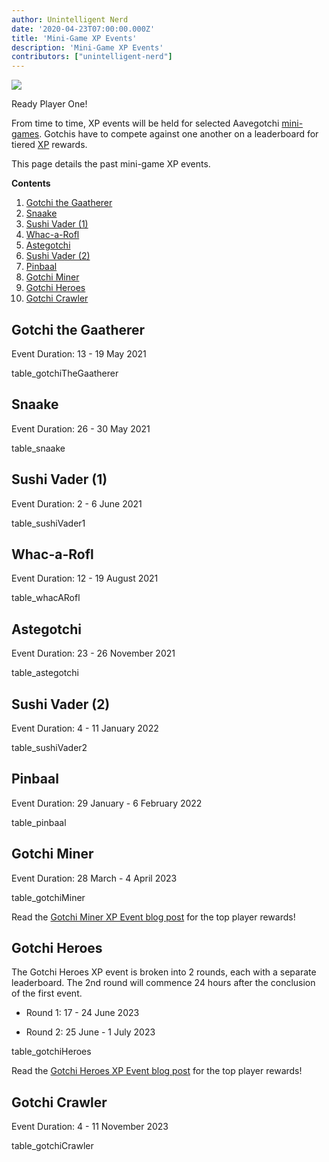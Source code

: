 ```yaml
---
author: Unintelligent Nerd
date: '2020-04-23T07:00:00.000Z'
title: 'Mini-Game XP Events'
description: 'Mini-Game XP Events'
contributors: ["unintelligent-nerd"]
---
```


<div class="headerImageContainer">
<img class="headerImage" src="/minigame-xp-events/Aarcade_Machine.png">
<p class="headerImageText">Ready Player One!</p>
</div>

From time to time, XP events will be held for selected Aavegotchi [mini-games](/minigames). Gotchis have to compete against one another on a leaderboard for tiered [XP](/xp) rewards.

This page details the past mini-game XP events.

<div class="contentsBox">

**Contents**

<ol>
<li><a href=#gotchi-the-gaatherer>Gotchi the Gaatherer</a></li>
<li><a href=#snaake>Snaake</a></li>
<li><a href=#sushi-vader--1->Sushi Vader (1)</a></li>
<li><a href=#whac-a-rofl>Whac-a-Rofl</a></li>
<li><a href=#astegotchi>Astegotchi</a></li>
<li><a href=#sushi-vader--2->Sushi Vader (2)</a></li>
<li><a href=#pinbaal>Pinbaal</a></li>
<li><a href=#gotchi-miner>Gotchi Miner</a></li>
<li><a href=#gotchi-heroes>Gotchi Heroes</a></li>
<li><a href=#gotchi-crawler>Gotchi Crawler</a></li>
</ol>

</div>


## Gotchi the Gaatherer


Event Duration: 13 - 19 May 2021

table_gotchiTheGaatherer

## Snaake

Event Duration: 26 - 30 May 2021

table_snaake

## Sushi Vader (1)

Event Duration: 2 - 6 June 2021

table_sushiVader1

## Whac-a-Rofl

Event Duration: 12 - 19 August 2021

table_whacARofl

## Astegotchi

Event Duration: 23 - 26 November 2021

table_astegotchi

## Sushi Vader (2)

Event Duration: 4 - 11 January 2022

table_sushiVader2

## Pinbaal

Event Duration: 29 January - 6 February 2022

table_pinbaal

## Gotchi Miner

Event Duration: 28 March - 4 April 2023

table_gotchiMiner

Read the [Gotchi Miner XP Event blog post](https://blog.aavegotchi.com/gotchi-miner-launches/) for the top player rewards!

## Gotchi Heroes

The Gotchi Heroes XP event is broken into 2 rounds, each with a separate leaderboard. The 2nd round will commence 24 hours after the conclusion of the first event.

* Round 1: 17 - 24 June 2023

* Round 2: 25 June - 1 July 2023

table_gotchiHeroes

Read the [Gotchi Heroes XP Event blog post](https://blog.aavegotchi.com/gotchi-heroes-debuts-xp-tournament-on-june-17-earn-xp-rewards-ghst-and-exclusive-packs/) for the top player rewards!

## Gotchi Crawler

Event Duration: 4 - 11 November 2023

table_gotchiCrawler